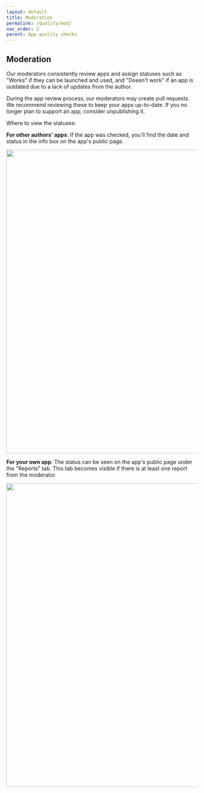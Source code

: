 ```yaml
---
layout: default
title: Moderation
permalink: /quality/mod/
nav_order: 2
parent: App quality checks
---
```


## Moderation

Our moderators consistently review apps and assign statuses such as "Works" if they can be launched and used, and "Doesn't work" if an app is outdated due to a lack of updates from the author.

During the app review process, our moderators may create pull requests. We recommend reviewing these to keep your apps up-to-date. If you no longer plan to support an app, consider unpublishing it.

Where to view the statuses:

**For other authors' apps**: If the app was checked, you'll find the date and status in the info box on the app's public page.

<img width="800" src="/assets/images/quality/7.png">

**For your own app**: The status can be seen on the app's public page under the "Reports" tab. This tab becomes visible if there is at least one report from the moderator.

<img width="800" src="/assets/images/quality/11.png">

